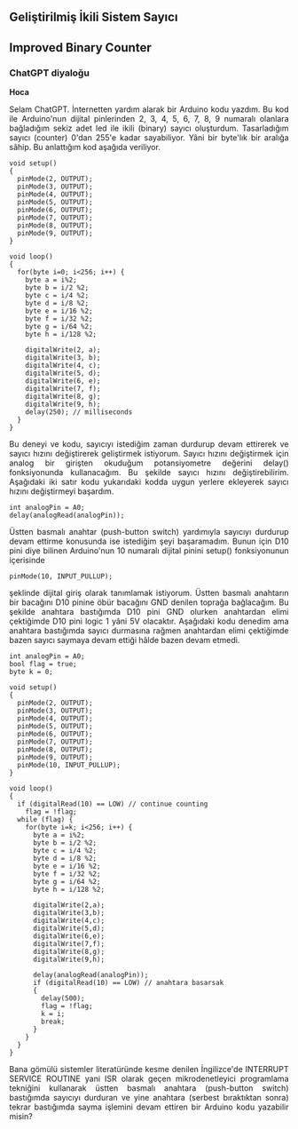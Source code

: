 ## Geliştirilmiş İkili Sistem Sayıcı

## Improved Binary Counter

### ChatGPT diyaloğu

<b>Hoca</b>

<p align="justify">Selam ChatGPT. İnternetten yardım alarak bir Arduino kodu yazdım. Bu kod ile Arduino'nun dijital pinlerinden 2, 3, 4, 5, 6, 7, 8, 9 numaralı olanlara bağladığım sekiz adet led ile ikili (binary) sayıcı oluşturdum. Tasarladığım sayıcı (counter) 0'dan 255'e kadar sayabiliyor. Yâni bir byte'lık bir aralığa sâhip. Bu anlattığım kod aşağıda veriliyor.</b>

```
void setup()
{
  pinMode(2, OUTPUT);
  pinMode(3, OUTPUT);
  pinMode(4, OUTPUT);
  pinMode(5, OUTPUT);
  pinMode(6, OUTPUT);
  pinMode(7, OUTPUT);
  pinMode(8, OUTPUT);
  pinMode(9, OUTPUT);
}  
 
void loop()
{
  for(byte i=0; i<256; i++) {
    byte a = i%2;      
    byte b = i/2 %2;     
    byte c = i/4 %2;        
    byte d = i/8 %2;
    byte e = i/16 %2;
    byte f = i/32 %2;
    byte g = i/64 %2;
    byte h = i/128 %2;
  
    digitalWrite(2, a); 
    digitalWrite(3, b); 
    digitalWrite(4, c); 
    digitalWrite(5, d); 
    digitalWrite(6, e); 
    digitalWrite(7, f); 
    digitalWrite(8, g);
    digitalWrite(9, h);
    delay(250); // milliseconds
  }
}
```

<p align="justify">Bu deneyi ve kodu, sayıcıyı istediğim zaman durdurup devam ettirerek ve sayıcı hızını değiştirerek geliştirmek istiyorum. Sayıcı hızını değiştirmek için analog bir girişten okuduğum potansiyometre değerini delay() fonksiyonunda kullanacağım. Bu şekilde sayıcı hızını değiştirebilirim. Aşağıdaki iki satır kodu yukarıdaki kodda uygun yerlere ekleyerek sayıcı hızını değiştirmeyi başardım.</p>

```
int analogPin = A0;
delay(analogRead(analogPin));
```

<p align="justify">Üstten basmalı anahtar (push-button switch) yardımıyla sayıcıyı durdurup devam ettirme konusunda ise istediğim şeyi başaramadım. Bunun için D10 pini diye bilinen Arduino'nun 10 numaralı dijital pinini setup() fonksiyonunun içerisinde</p> 

```
pinMode(10, INPUT_PULLUP);
```

<p align="justify">şeklinde dijital giriş olarak tanımlamak istiyorum. Üstten basmalı anahtarın bir bacağını D10 pinine öbür bacağını GND denilen toprağa bağlacağım. Bu şekilde anahtara bastığımda D10 pini GND olurken anahtardan elimi çektiğimde D10 pini logic 1 yâni 5V olacaktır. Aşağıdaki kodu denedim ama anahtara bastığımda sayıcı durmasına rağmen anahtardan elimi çektiğimde bazen sayıcı saymaya devam ettiği hâlde bazen devam etmedi.</p>

```
int analogPin = A0;
bool flag = true;
byte k = 0;

void setup()
{
  pinMode(2, OUTPUT);
  pinMode(3, OUTPUT);
  pinMode(4, OUTPUT);
  pinMode(5, OUTPUT);
  pinMode(6, OUTPUT);
  pinMode(7, OUTPUT);
  pinMode(8, OUTPUT);
  pinMode(9, OUTPUT);
  pinMode(10, INPUT_PULLUP);
}
 
void loop()
{
  if (digitalRead(10) == LOW) // continue counting
    flag = !flag;
  while (flag) {
    for(byte i=k; i<256; i++) {
      byte a = i%2;      
      byte b = i/2 %2;     
      byte c = i/4 %2;        
      byte d = i/8 %2;
      byte e = i/16 %2;
      byte f = i/32 %2;
      byte g = i/64 %2;
      byte h = i/128 %2;

      digitalWrite(2,a);
      digitalWrite(3,b);
      digitalWrite(4,c);
      digitalWrite(5,d);
      digitalWrite(6,e);
      digitalWrite(7,f);
      digitalWrite(8,g);
      digitalWrite(9,h);

      delay(analogRead(analogPin));
      if (digitalRead(10) == LOW) // anahtara basarsak
      {
        delay(500);
        flag = !flag;
        k = i;
        break;
      }
    }
  }
}
```

<p align="justify">Bana gömülü sistemler literatüründe kesme denilen İngilizce'de INTERRUPT SERVICE ROUTINE yani ISR olarak geçen mikrodenetleyici programlama tekniğini kullanarak üstten basmalı anahtara (push-button switch) bastığımda sayıcıyı durduran ve yine anahtara (serbest bıraktıktan sonra) tekrar bastığımda sayma işlemini devam ettiren bir Arduino kodu yazabilir misin?</p>